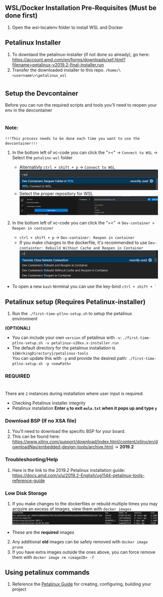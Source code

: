 ## WSL/Docker Installation Pre-Requisites **(Must be done first)**
1) Open the wsl-localenv folder to install WSL and Docker


## Petalinux Installer

1) To downlaod the petalinux-installer (if not done so already), go here: https://account.amd.com/en/forms/downloads/xef.html?filename=petalinux-v2019.2-final-installer.run
2) Transfer the downloaded installer to this repo. ```/home/\<username\>\petalinux_wsl```
#
## Setup the Devcontainer
Before you can run the required scripts and tools you'll need to reopen your env in the devcontainer
#
### Note:
    !!!This process needs to be done each time you want to use the devcontainer!!!
1) In the bottom left of vc-code you can click the "><" -> ```Connect to WSL``` -> Select the ```petalinx-wsl``` folder <br />
    - Alternativly ```ctrl + shift + p``` -> ```Connect to WSL``` <br />
![Opening repo WSL ](./.devcontainer/readmeImages/openWSL.PNG)
    - Select the proper repository for WSL <br />
![Opening repo WSL ](./.devcontainer/readmeImages/openFolderWSL.PNG)

2) In the bottom left of vc-code you can click the "><" -> ```Dev-container > Reopen in container``` <br />
    - ```ctrl + shift + p``` -> ```Dev-container: Reopen in container```
    - If you make changes to the dockerfile, it's recommended to use ```Dev-containter: Rebuild Without Cache and Reopen in Container``` <br />
![Opening Dev Container](./.devcontainer/readmeImages/openContainer.PNG)

- To open a new ```bash``` terminal you can use the key-bind ```ctrl + shift + ` ```

## Petalinux setup **(Requires Petalinux-installer)**
1) Run the ```./first-time-ptlnx-setup.sh``` to setup the petalinux environment

**(OPTIONAL)**
- You can include your own ```version``` of petalinux with ```-v```: ```./first-time-ptlnx-setup.sh -v petalinux-v20xx.x-installer.run```
- The default directory for the petalinux installation is ```${WorkingDirectory}/petalinux-tools``` <br />
You can update this with ```-p``` and provide the desired path: ```./first-time-ptlnx-setup.sh -p <newPath>```
### REQUIRED ###
#
There are ```2``` instances during installation where user input is required: 
- Checking Petalinux installer integrity
- Petalinux installation
**Enter ```q``` to exit ```eula.txt``` when it pops up and type ```y```**

### Download BSP (If no XSA file)
1) You'll need to download the specific BSP for your board.
2) This can be found here: https://www.xilinx.com/support/download/index.html/content/xilinx/en/downloadNav/embedded-design-tools/archive.html -> **2019.2**

### Troubleshooting/Help
1) Here is the link to the 2019.2 Petalinux installation guide: https://docs.amd.com/v/u/2019.2-English/ug1144-petalinux-tools-reference-guide


### Low Disk Storage
1) If you make changes to the dockerfiles or rebuild multiple times you may acquire an excess of images, view them with ```docker images```
![Docker Images](./.devcontainer/readmeImages/DockerImageSize.PNG)
- These are the **required** images
2) Any additional **old** images can be safely removed with ```docker image prune```
3) If you have extra images outside the ones above, you can force remove them with ```docker image rm <imageID> -f```


## Using petalinux commands
1) Reference the [Petalinux Guide](PetalinuxGuide.md) for creating, configuring, building your project